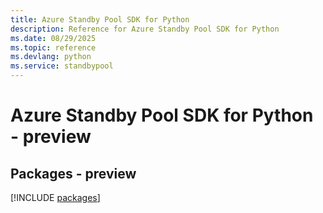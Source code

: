 ```yaml
---
title: Azure Standby Pool SDK for Python
description: Reference for Azure Standby Pool SDK for Python
ms.date: 08/29/2025
ms.topic: reference
ms.devlang: python
ms.service: standbypool
---
```

# Azure Standby Pool SDK for Python - preview
## Packages - preview
[!INCLUDE [packages](standby-pool-index.md)]